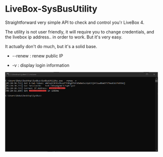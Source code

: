 # LiveBox-SysBusUtility

Straightforward very simple API to check and control you'r LiveBox 4.

The utility is not user friendly, it will require you to change credentials, and the livebox ip address.. in order to work. But it's very easy.

It actually don't do much, but it's a solid base.
* --renew : renew public IP

* -v      : display login information

![GitHub](use.png)
